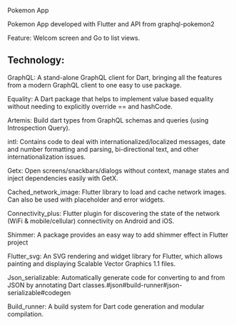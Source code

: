 Pokemon App

Pokemon App developed with Flutter and API from graphql-pokemon2

Feature: Welcom screen and Go to list views.

Technology:
-----------
GraphQL: A stand-alone GraphQL client for Dart, bringing all the features from a modern GraphQL client to one easy to use package.

Equality: A Dart package that helps to implement value based equality without needing to explicitly override == and hashCode.

Artemis: Build dart types from GraphQL schemas and queries (using Introspection Query).

intl: Contains code to deal with internationalized/localized messages, date and number formatting and parsing, bi-directional text, and other internationalization issues.

Getx: Open screens/snackbars/dialogs without context, manage states and inject dependencies easily with GetX.

Cached_network_image: Flutter library to load and cache network images. Can also be used with placeholder and error widgets.

Connectivity_plus: Flutter plugin for discovering the state of the network (WiFi & mobile/cellular) connectivity on Android and iOS.

Shimmer: A package provides an easy way to add shimmer effect in Flutter project

Flutter_svg: An SVG rendering and widget library for Flutter, which allows painting and displaying Scalable Vector Graphics 1.1 files.

Json_serializable: Automatically generate code for converting to and from JSON by annotating Dart classes.#json#build-runner#json-serializable#codegen

Build_runner: A build system for Dart code generation and modular compilation.
